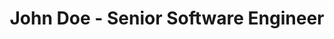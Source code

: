 ---
title: "John Doe - Senior Software Engineer"
name: "John Doe"
position: "Senior Software Engineer"
location: "San Francisco, CA"
phone: "(123) 456-7890"
email: "john.doe@example.com"
linkedin: "https://linkedin.com/in/johndoe"
github: "https://github.com/johndoe"

summary: "Results-driven Senior Software Engineer with 8+ years of experience in full-stack development. Specialized in JavaScript frameworks (React, Node.js) and cloud technologies (AWS). Proven track record of delivering scalable solutions that improve performance and user experience. Passionate about clean code, mentorship, and continuous learning."

experience:
  - title: "Senior Software Engineer"
    company: "Tech Solutions Inc."
    location: "San Francisco, CA"
    period: "Jan 2020 - Present"
    items:
      - "Led a team of 5 developers to rebuild the company's flagship product using React and Node.js, resulting in a 40% performance improvement"
      - "Architected and implemented a microservices infrastructure on AWS, reducing server costs by 30%"
      - "Mentored junior developers through code reviews and pair programming sessions"
      - "Implemented CI/CD pipelines using GitHub Actions, reducing deployment time by 60%"
  - title: "Software Engineer"
    company: "Digital Innovations LLC"
    location: "San Jose, CA"
    period: "Jun 2017 - Dec 2019"
    items:
      - "Developed and maintained web applications using Angular and .NET Core"
      - "Optimized database queries reducing page load times by 25%"
      - "Collaborated with UX designers to implement responsive interfaces"
      - "Introduced unit testing practices increasing code coverage from 20% to 85%"
      
education:
  - degree: "Master of Science in Computer Science"
    institution: "Stanford University"
    period: "2015 - 2017"
  - degree: "Bachelor of Science in Software Engineering"
    institution: "University of California, Berkeley"
    period: "2011 - 2015"

skills:
  - category: "Languages"
    items: ["JavaScript", "TypeScript", "Python", "Java", "C#"]
  - category: "Frontend"
    items: ["React", "Angular", "Vue", "HTML5", "CSS3", "Tailwind CSS"]
  - category: "Backend"
    items: ["Node.js", "Express", ".NET Core", "Django"]
  - category: "Databases"
    items: ["MongoDB", "PostgreSQL", "MySQL", "Redis"]
  - category: "DevOps"
    items: ["Docker", "Kubernetes", "AWS", "GitHub Actions"]
  - category: "Tools"
    items: ["Git", "VS Code", "Jira", "Figma", "Postman"]

# Remaining sections are optional.

certifications:
  - name: "AWS Certified Solutions Architect - Professional"
    issuer: "Amazon Web Services"
    year: "2022"
  - name: "Google Professional Cloud Architect"
    issuer: "Google Cloud"
    year: "2021"
  - name: "Certified Kubernetes Administrator (CKA)"
    issuer: "Cloud Native Computing Foundation"
    year: "2020"

projects:
  - title: "E-commerce Platform"
    description: "Developed a full-stack e-commerce platform with React, Node.js, and MongoDB. Implemented payment processing with Stripe API and inventory management system."
  - title: "Task Management App"
    description: "Created a collaborative task management application using Vue.js and Firebase. Features include real-time updates, role-based access control, and analytics dashboard."

# awards:
#   - title: "Employee of the Year"
#     issuer: "Tech Solutions Inc."
#     year: "2021"
#   - title: "Innovation Award"
#     issuer: "Digital Innovations LLC"
#     year: "2019"

# publications:
#   - title: "Optimizing React Performance"
#     publication: "Journal of Web Development"
#     date: "March 2022"
#   - title: "Microservices Architecture Patterns"
#     publication: "Software Engineering Quarterly"
#     date: "October 2020"

# hobbies:
#   - "Open Source"
#   - "Photography"
#   - "Hiking"
#   - "Chess"
#   - "Travel"

# references:
#   - name: "Jane Smith"
#     position: "CTO, Tech Solutions Inc."
#     email: "jane.smith@techsolutions.com"
#     phone: "(123) 456-7891"
#   - name: "Michael Johnson"
#     position: "Engineering Manager, Digital Innovations LLC"
#     email: "michael.johnson@digitalinnovations.com"
#     phone: "(123) 456-7892"

# in content/_index.md front matter

metrics:
  - label: "Performance Improvement"
    value: "40%"
  - label: "Cost Reduction"
    value: "30%"
  - label: "Code Coverage Increase"
    value: "65%"
  - label: "Deployment Speedup"
    value: "60%"

# courses:
#   - title: "Advanced React Patterns"
#     provider: "Frontend Masters"
#     duration: "4h 30m"
#   - title: "AWS Solutions Architect"
#     provider: "Udemy"
#     duration: "12h"
#   - title: "Kubernetes Deep Dive"
#     provider: "Pluralsight"
#     duration: "8h"

languages_spoken:
  - language: "English"
    level: "Native"
  - language: "Spanish"
    level: "Professional"
  - language: "French"
    level: "Intermediate"
  - language: "German"
    level: "Basic"

blog:
  - title: "Improving React Performance"
    url: "https://example.com/improving-react-performance"
    date: "March 15, 2022"
  - title: "Microservices Best Practices"
    url: "https://example.com/microservices-best-practices"
    date: "October 10, 2020"
  - title: "Building CI/CD Pipelines with GitHub Actions"
    url: "https://example.com/ci-cd-github-actions"
    date: "July 5, 2021"

---